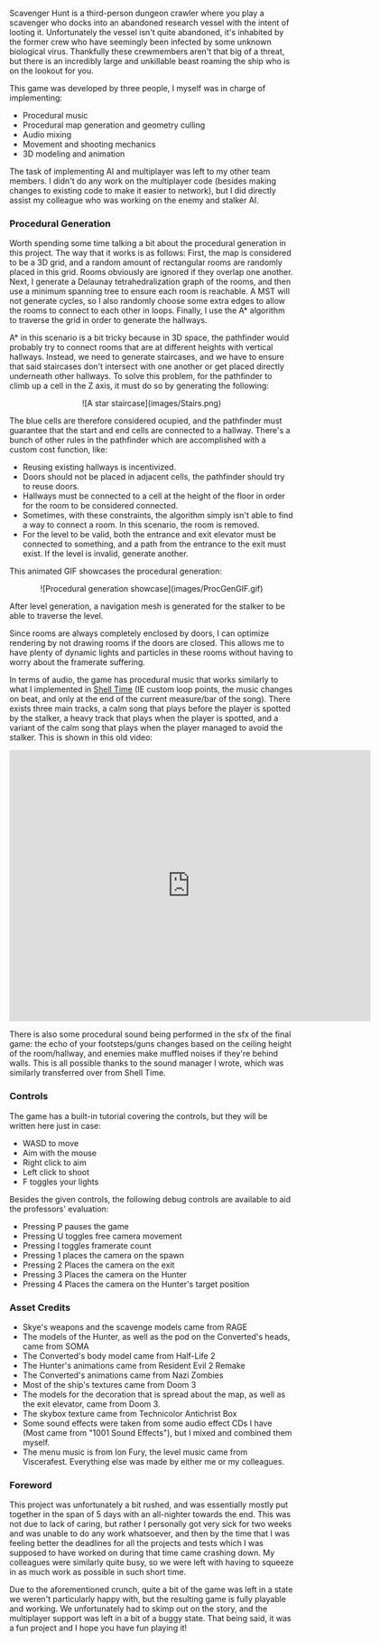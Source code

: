 Scavenger Hunt is a third-person dungeon crawler where you play a scavenger who docks into an abandoned research vessel with the intent of looting it. Unfortunately the vessel isn't quite abandoned, it's inhabited by the former crew who have seemingly been infected by some unknown biological virus. Thankfully these crewmembers aren't that big of a threat, but there is an incredibly large and unkillable beast roaming the ship who is on the lookout for you.

This game was developed by three people, I myself was in charge of implementing:
* Procedural music
* Procedural map generation and geometry culling
* Audio mixing
* Movement and shooting mechanics
* 3D modeling and animation

The task of implementing AI and multiplayer was left to my other team members. I didn't do any work on the multiplayer code (besides making changes to existing code to make it easier to network), but I did directly assist my colleague who was working on the enemy and stalker AI.

### Procedural Generation
Worth spending some time talking a bit about the procedural generation in this project. The way that it works is as follows:
First, the map is considered to be a 3D grid, and a random amount of rectangular rooms are randomly placed in this grid. Rooms obviously are ignored if they overlap one another. Next, I generate a Delaunay tetrahedralization graph of the rooms, and then use a minimum spanning tree to ensure each room is reachable. A MST will not generate cycles, so I also randomly choose some extra edges to allow the rooms to connect to each other in loops. Finally, I use the A* algorithm to traverse the grid in order to generate the hallways.

A* in this scenario is a bit tricky because in 3D space, the pathfinder would probably try to connect rooms that are at different heights with vertical hallways. Instead, we need to generate staircases, and we have to ensure that said staircases don't intersect with one another or get placed directly underneath other hallways. To solve this problem, for the pathfinder to climb up a cell in the Z axis, it must do so by generating the following:

<p align="center">
![A star staircase](images/Stairs.png)
</p>

The blue cells are therefore considered ocupied, and the pathfinder must guarantee that the start and end cells are connected to a hallway.  There's a bunch of other rules in the pathfinder which are accomplished with a custom cost function, like:
* Reusing existing hallways is incentivized.
* Doors should not be placed in adjacent cells, the pathfinder should try to reuse doors.
* Hallways must be connected to a cell at the height of the floor in order for the room to be considered connected.
* Sometimes, with these constraints, the algorithm simply isn't able to find a way to connect a room. In this scenario, the room is removed.
* For the level to be valid, both the entrance and exit elevator must be connected to something, and a path from the entrance to the exit must exist. If the level is invalid, generate another.

This animated GIF showcases the procedural generation:

<p align="center">
![Procedural generation showcase](images/ProcGenGIF.gif)
</p>

After level generation, a navigation mesh is generated for the stalker to be able to traverse the level.

Since rooms are always completely enclosed by doors, I can optimize rendering by not drawing rooms if the doors are closed. This allows me to have plenty of dynamic lights and particles in these rooms without having to worry about the framerate suffering.

In terms of audio, the game has procedural music that works similarly to what I implemented in [Shell Time](shelltime.html) (IE custom loop points, the music changes on beat, and only at the end of the current measure/bar of the song). There exists three main tracks, a calm song that plays before the player is spotted by the stalker, a heavy track that plays when the player is spotted, and a variant of the calm song that plays when the player managed to avoid the stalker. This is shown in this old video:

<center>
<iframe width="640" height="480" src="https://www.youtube.com/embed/bVE3A9XqB9k?si=NsDXoIBIuS6aDHTv&amp;start=21" title="YouTube video player" frameborder="0" allow="accelerometer; autoplay; clipboard-write; encrypted-media; gyroscope; picture-in-picture; web-share" referrerpolicy="strict-origin-when-cross-origin" allowfullscreen>
</iframe>
</center>

There is also some procedural sound being performed in the sfx of the final game: the echo of your footsteps/guns changes based on the ceiling height of the room/hallway, and enemies make muffled noises if they're behind walls. This is all possible thanks to the sound manager I wrote, which was similarly transferred over from Shell Time.

### Controls
The game has a built-in tutorial covering the controls, but they will be written here just in case:

* WASD to move
* Aim with the mouse
* Right click to aim
* Left click to shoot
* F toggles your lights

Besides the given controls, the following debug controls are available to aid the professors' evaluation:

* Pressing P pauses the game
* Pressing U toggles free camera movement
* Pressing I toggles framerate count
* Pressing 1 places the camera on the spawn
* Pressing 2 Places the camera on the exit
* Pressing 3 Places the camera on the Hunter
* Pressing 4 Places the camera on the Hunter's target position

### Asset Credits
* Skye's weapons and the scavenge models came from RAGE
* The models of the Hunter, as well as the pod on the Converted's heads, came from SOMA
* The Converted's body model came from Half-Life 2
* The Hunter's animations came from Resident Evil 2 Remake
* The Converted's animations came from Nazi Zombies
* Most of the ship's textures came from Doom 3
* The models for the decoration that is spread about the map, as well as the exit elevator, came from Doom 3.
* The skybox texture came from Technicolor Antichrist Box
* Some sound effects were taken from some audio effect CDs I have (Most came from "1001 Sound Effects"), but I mixed and combined them myself.
* The menu music is from Ion Fury, the level music came from Viscerafest.
Everything else was made by either me or my colleagues.

### Foreword

This project was unfortunately a bit rushed, and was essentially mostly put together in the span of 5 days with an all-nighter towards the end. This was not due to lack of caring, but rather I personally got very sick for two weeks and was unable to do any work whatsoever, and then by the time that I was feeling better the deadlines for all the projects and tests which I was supposed to have worked on during that time came crashing down. My colleagues were similarly quite busy, so we were left with having to squeeze in as much work as possible in such short time.

Due to the aforementioned crunch, quite a bit of the game was left in a state we weren't particularly happy with, but the resulting game is fully playable and working. We unfortunately had to skimp out on the story, and the multiplayer support was left in a bit of a buggy state. That being said, it was a fun project and I hope you have fun playing it!
